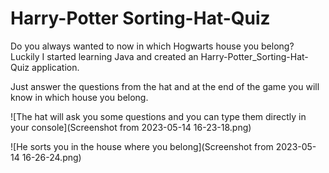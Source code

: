 
# Harry-Potter Sorting-Hat-Quiz

Do you always wanted to now in which Hogwarts house you belong?
Luckily I started learning Java and created an Harry-Potter_Sorting-Hat-Quiz
application.

Just answer the questions from the hat and at the end of the game you will know
in which house you belong.


![The hat will ask you some questions and you can type them directly in your console](Screenshot from 2023-05-14 16-23-18.png)

![He sorts you in the house where you belong](Screenshot from 2023-05-14 16-26-24.png)

